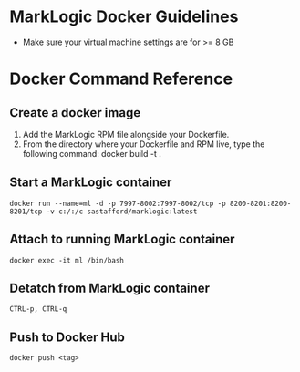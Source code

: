 # MarkLogic Docker Guidelines
 
 * Make sure your virtual machine settings are for >= 8 GB

# Docker Command Reference

## Create a docker image

1. Add the MarkLogic RPM file alongside your Dockerfile.  
2. From the directory where your Dockerfile and RPM live, type the following command: docker build -t <tag> .

## Start a MarkLogic container
    docker run --name=ml -d -p 7997-8002:7997-8002/tcp -p 8200-8201:8200-8201/tcp -v c:/:/c sastafford/marklogic:latest

## Attach to running MarkLogic container
    docker exec -it ml /bin/bash

## Detatch from MarkLogic container
    CTRL-p, CTRL-q

## Push to Docker Hub
    docker push <tag>
